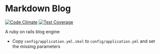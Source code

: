 # Markdown Blog
[![Code Climate](https://codeclimate.com/github/mc388/markdown-blog/badges/gpa.svg)](https://codeclimate.com/github/mc388/markdown-blog)
[![Test Coverage](https://codeclimate.com/github/mc388/markdown-blog/badges/coverage.svg)](https://codeclimate.com/github/mc388/markdown-blog/coverage)

A ruby on rails blog engine

- Copy `config/application.yml.skel` to `config/application.yml` and set the missing parameters
